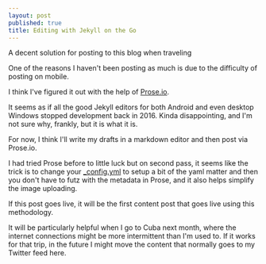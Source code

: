```yaml
---
layout: post
published: true
title: Editing with Jekyll on the Go
---
```

A decent solution for posting to this blog when traveling

One of the reasons I haven't been posting as much is due to the difficulty of posting on mobile. 

I think I've figured it out with the help of [Prose.io](https://prose.io/).

It seems as if all the good Jekyll editors for both Android and even desktop Windows stopped development back in 2016. Kinda disappointing, and I'm not sure why, frankly, but it is what it is. 

For now, I think I'll write my drafts in a markdown editor and then post via Prose.io. 

I had tried Prose before to little luck but on second pass, it seems like the trick is to change your [_config.yml](https://github.com/git-zombie/git-zombie.github.io/blob/master/_config.yml) to setup a bit of the yaml matter and then you don't have to futz with the metadata in Prose, and it also helps simplify the image uploading.

If this post goes live, it will be the first content post that goes live using this methodology.

It will be particularly helpful when I go to Cuba next month, where the internet connections might be more intermittent than I'm used to. If it works for that trip, in the future I might move the content that normally goes to my Twitter feed here.
